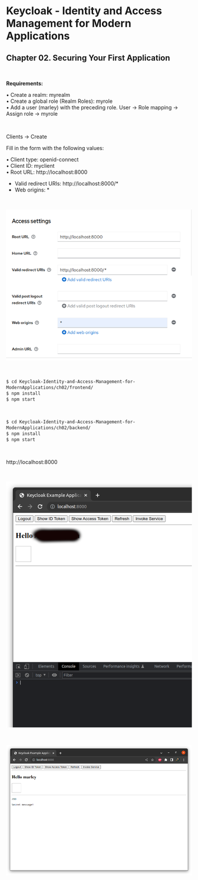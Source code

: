 # Keycloak - Identity and Access Management for Modern Applications

## Chapter 02. Securing Your First Application

<br/>

**Requirements:**

• Create a realm: myrealm  
• Create a global role (Realm Roles): myrole  
• Add a user (marley) with the preceding role. User -> Role mapping -> Assign role -> myrole

<br/>

Clients -> Create

Fill in the form with the following values:

• Client type: openid-connect  
• Client ID: myclient  
• Root URL: http://localhost:8000

- Valid redirect URIs: http://localhost:8000/\*
- Web origins: \*

<br/>

![Application](/img/ch-02-pic-01.png?raw=true)

<br/>

```
$ cd Keycloak-Identity-and-Access-Management-for-ModernApplications/ch02/frontend/
$ npm install
$ npm start
```

<br/>

```
$ cd Keycloak-Identity-and-Access-Management-for-ModernApplications/ch02/backend/
$ npm install
$ npm start
```

<br/>

http://localhost:8000

<br/>

![Application](/img/ch-02-pic-02.png?raw=true)

<br/>

![Application](/img/ch-02-pic-03.png?raw=true)
